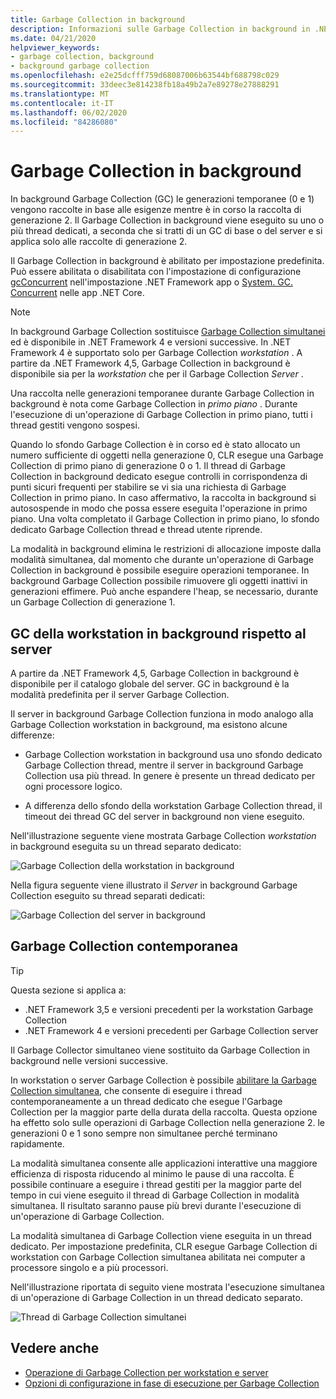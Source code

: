 ```yaml
---
title: Garbage Collection in background
description: Informazioni sulle Garbage Collection in background in .NET e su come si differenziano in workstation e Garbage Collection server.
ms.date: 04/21/2020
helpviewer_keywords:
- garbage collection, background
- background garbage collection
ms.openlocfilehash: e2e25dcfff759d68087006b63544bf688798c029
ms.sourcegitcommit: 33deec3e814238fb18a49b2a7e89278e27888291
ms.translationtype: MT
ms.contentlocale: it-IT
ms.lasthandoff: 06/02/2020
ms.locfileid: "84286080"
---
```

# <a name="background-garbage-collection"></a>Garbage Collection in background

In background Garbage Collection (GC) le generazioni temporanee (0 e 1) vengono raccolte in base alle esigenze mentre è in corso la raccolta di generazione 2. Il Garbage Collection in background viene eseguito su uno o più thread dedicati, a seconda che si tratti di un GC di base o del server e si applica solo alle raccolte di generazione 2.

Il Garbage Collection in background è abilitato per impostazione predefinita. Può essere abilitata o disabilitata con l'impostazione di configurazione [gcConcurrent](../../framework/configure-apps/file-schema/runtime/gcconcurrent-element.md) nell'impostazione .NET Framework app o [System. GC. Concurrent](../../core/run-time-config/garbage-collector.md#systemgcconcurrentcomplus_gcconcurrent) nelle app .NET Core.

> [!NOTE]
> In background Garbage Collection sostituisce [Garbage Collection simultanei](#concurrent-garbage-collection) ed è disponibile in .NET Framework 4 e versioni successive. In .NET Framework 4 è supportato solo per Garbage Collection *workstation* . A partire da .NET Framework 4,5, Garbage Collection in background è disponibile sia per la *workstation* che per il Garbage Collection *Server* .

Una raccolta nelle generazioni temporanee durante Garbage Collection in background è nota come Garbage Collection in *primo piano* . Durante l'esecuzione di un'operazione di Garbage Collection in primo piano, tutti i thread gestiti vengono sospesi.

Quando lo sfondo Garbage Collection è in corso ed è stato allocato un numero sufficiente di oggetti nella generazione 0, CLR esegue una Garbage Collection di primo piano di generazione 0 o 1. Il thread di Garbage Collection in background dedicato esegue controlli in corrispondenza di punti sicuri frequenti per stabilire se vi sia una richiesta di Garbage Collection in primo piano. In caso affermativo, la raccolta in background si autosospende in modo che possa essere eseguita l'operazione in primo piano. Una volta completato il Garbage Collection in primo piano, lo sfondo dedicato Garbage Collection thread e thread utente riprende.

La modalità in background elimina le restrizioni di allocazione imposte dalla modalità simultanea, dal momento che durante un'operazione di Garbage Collection in background è possibile eseguire operazioni temporanee. In background Garbage Collection possibile rimuovere gli oggetti inattivi in generazioni effimere. Può anche espandere l'heap, se necessario, durante un Garbage Collection di generazione 1.

## <a name="background-workstation-vs-server-gc"></a>GC della workstation in background rispetto al server

A partire da .NET Framework 4,5, Garbage Collection in background è disponibile per il catalogo globale del server. GC in background è la modalità predefinita per il server Garbage Collection.

Il server in background Garbage Collection funziona in modo analogo alla Garbage Collection workstation in background, ma esistono alcune differenze:

- Garbage Collection workstation in background usa uno sfondo dedicato Garbage Collection thread, mentre il server in background Garbage Collection usa più thread. In genere è presente un thread dedicato per ogni processore logico.

- A differenza dello sfondo della workstation Garbage Collection thread, il timeout dei thread GC del server in background non viene eseguito.

Nell'illustrazione seguente viene mostrata Garbage Collection *workstation* in background eseguita su un thread separato dedicato:

![Garbage Collection della workstation in background](./media/fundamentals/background-workstation-garbage-collection.png)

Nella figura seguente viene illustrato il *Server* in background Garbage Collection eseguito su thread separati dedicati:

![Garbage Collection del server in background](./media/fundamentals/background-server-garbage-collection.png)

## <a name="concurrent-garbage-collection"></a>Garbage Collection contemporanea

> [!TIP]
> Questa sezione si applica a:
>
> - .NET Framework 3,5 e versioni precedenti per la workstation Garbage Collection
> - .NET Framework 4 e versioni precedenti per Garbage Collection server
>
> Il Garbage Collector simultaneo viene sostituito da Garbage Collection in background nelle versioni successive.

In workstation o server Garbage Collection è possibile [abilitare la Garbage Collection simultanea](../../framework/configure-apps/file-schema/runtime/gcconcurrent-element.md), che consente di eseguire i thread contemporaneamente a un thread dedicato che esegue l'Garbage Collection per la maggior parte della durata della raccolta. Questa opzione ha effetto solo sulle operazioni di Garbage Collection nella generazione 2. le generazioni 0 e 1 sono sempre non simultanee perché terminano rapidamente.

La modalità simultanea consente alle applicazioni interattive una maggiore efficienza di risposta riducendo al minimo le pause di una raccolta. È possibile continuare a eseguire i thread gestiti per la maggior parte del tempo in cui viene eseguito il thread di Garbage Collection in modalità simultanea. Il risultato saranno pause più brevi durante l'esecuzione di un'operazione di Garbage Collection.

La modalità simultanea di Garbage Collection viene eseguita in un thread dedicato. Per impostazione predefinita, CLR esegue Garbage Collection di workstation con Garbage Collection simultanea abilitata nei computer a processore singolo e a più processori.

Nell'illustrazione riportata di seguito viene mostrata l'esecuzione simultanea di un'operazione di Garbage Collection in un thread dedicato separato.

![Thread di Garbage Collection simultanei](./media/gc-concurrent.png)

## <a name="see-also"></a>Vedere anche

- [Operazione di Garbage Collection per workstation e server](workstation-server-gc.md)
- [Opzioni di configurazione in fase di esecuzione per Garbage Collection](../../core/run-time-config/garbage-collector.md)
